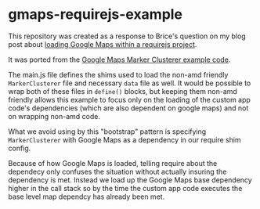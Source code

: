 gmaps-requirejs-example
=======================

This repository was created as a response to Brice's question on my blog post about [loading Google Maps within a requirejs project](http://mattsurabian.github.io/requirejs-projects-and-asynchronously-loading-the-google-maps-api/).

It was ported from the [Google Maps Marker Clusterer example code](http://google-maps-utility-library-v3.googlecode.com/svn/trunk/markerclusterer/examples/simple_example.html).

The main.js file defines the shims used to load the non-amd friendly `MarkerClusterer` file and necessary `data` file as well. It would be possible to wrap both of these files in `define()` blocks, but keeping them non-amd friendly allows this example to focus only on the loading of the custom app code's dependencies (which are also dependent on google maps) and not on wrapping non-amd code.

What we avoid using by this "bootstrap" pattern is specifying `MarkerClusterer` with Google Maps as a dependency in our require shim config. 

Because of how Google Maps is loaded, telling require about the dependecy only confuses the situation without actually insuring the dependency is met. Instead we load up the Google Maps base dependency higher in the call stack so by the time the custom app code executes the base level map dependcy has already been met.


